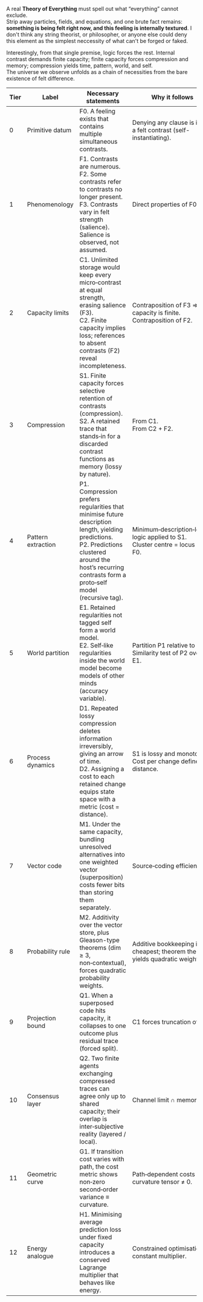 
A real **Theory of Everything** must spell out what “everything” cannot exclude.  
Strip away particles, fields, and equations, and one brute fact remains: **something is being felt right now, and this feeling is internally textured**. I don't think any string theorist, or philosopher, or anyone else could deny this element as the simplest neccessity of what can't be forged or faked.

Interestingly, from that single premise, logic forces the rest. Internal contrast demands finite capacity; finite capacity forces compression and memory; compression yields time, pattern, world, and self.  
The universe we observe unfolds as a chain of necessities from the bare existence of felt difference.

| Tier | Label              | Necessary statements                                                                                       | Why it follows                                                         | Minimal new term            |
|------|--------------------|------------------------------------------------------------------------------------------------------------|------------------------------------------------------------------------|-----------------------------|
| 0    | Primitive datum    | F0. A feeling exists that contains multiple simultaneous contrasts.                                        | Denying any clause is itself a felt contrast (self-instantiating).     | –                           |
| 1    | Phenomenology      | F1. Contrasts are numerous.<br>F2. Some contrasts refer to contrasts no longer present.<br>F3. Contrasts vary in felt strength (salience). Salience is observed, not assumed. | Direct properties of F0.                                               | salience                    |
| 2    | Capacity limits    | C1. Unlimited storage would keep every micro‑contrast at equal strength, erasing salience (F3).<br>C2. Finite capacity implies loss; references to absent contrasts (F2) reveal incompleteness. | Contraposition of F3 ⇒ capacity is finite.<br>Contraposition of F2.    | capacity, incompleteness    |
| 3    | Compression        | S1. Finite capacity forces selective retention of contrasts (compression).<br>S2. A retained trace that stands‑in for a discarded contrast functions as memory (lossy by nature). | From C1.<br>From C2 + F2.                                              | memory                      |
| 4    | Pattern extraction | P1. Compression prefers regularities that minimise future description length, yielding predictions.<br>P2. Predictions clustered around the host’s recurring contrasts form a proto‑self model (recursive tag). | Minimum‑description‑length logic applied to S1.<br>Cluster centre = locus of F0. | prediction, self model      |
| 5    | World partition    | E1. Retained regularities not tagged self form a world model.<br>E2. Self‑like regularities inside the world model become models of other minds (accuracy variable). | Partition P1 relative to P2.<br>Similarity test of P2 over E1.         | world, other mind           |
| 6    | Process dynamics   | D1. Repeated lossy compression deletes information irreversibly, giving an arrow of time.<br>D2. Assigning a cost to each retained change equips state space with a metric (cost = distance). | S1 is lossy and monotone.<br>Cost per change defines distance.         | time, metric                |
| 7    | Vector code        | M1. Under the same capacity, bundling unresolved alternatives into one weighted vector (superposition) costs fewer bits than storing them separately. | Source‑coding efficiency.                                              | potential store             |
| 8    | Probability rule   | M2. Additivity over the vector store, plus Gleason-type theorems (dim ≥ 3, non‑contextual), forces quadratic probability weights. | Additive bookkeeping is cheapest; theorem then yields quadratic weights. | quadratic weights           |
| 9    | Projection bound   | Q1. When a superposed code hits capacity, it collapses to one outcome plus residual trace (forced split).   | C1 forces truncation of M1.                                            | projection event            |
| 10   | Consensus layer    | Q2. Two finite agents exchanging compressed traces can agree only up to shared capacity; their overlap is inter‑subjective reality (layered / local). | Channel limit ∩ memories.                                              | inter‑subjective reality    |
| 11   | Geometric curve    | G1. If transition cost varies with path, the cost metric shows non‑zero second‑order variance ≡ curvature. | Path‑dependent costs imply curvature tensor ≠ 0.                       | curvature                   |
| 12   | Energy analogue    | H1. Minimising average prediction loss under fixed capacity introduces a conserved Lagrange multiplier that behaves like energy. | Constrained optimisation ⇒ constant multiplier.                        | energy analogue             |
